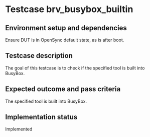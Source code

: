 # Testcase brv_busybox_builtin

## Environment setup and dependencies

Ensure DUT is in OpenSync default state, as is after boot.

## Testcase description

The goal of this testcase is to check if the specified tool is built into BusyBox.

## Expected outcome and pass criteria

The specified tool is built into BusyBox.

## Implementation status

Implemented
